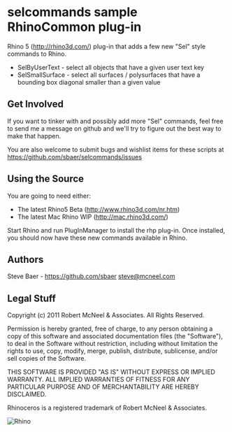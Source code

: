 selcommands sample RhinoCommon plug-in
======================================

Rhino 5 (http://rhino3d.com/) plug-in that adds a few new "Sel" style commands to Rhino.

* SelByUserText - select all objects that have a given user text key
* SelSmallSurface - select all surfaces / polysurfaces that have a bounding box diagonal smaller than a given value


Get Involved
------------
If you want to tinker with and possibly add more "Sel" commands, feel free to send me a message on github and we'll try to figure out the best way to make that happen.

You are also welcome to submit bugs and wishlist items for these scripts at https://github.com/sbaer/selcommands/issues

Using the Source
----------------
You are going to need either:

* The latest Rhino5 Beta (http://www.rhino3d.com/nr.htm)
* The latest Mac Rhino WIP (http://mac.rhino3d.com/)

Start Rhino and run PlugInManager to install the rhp plug-in.  Once installed, you should now have these new commands available in Rhino.

Authors
-------
Steve Baer - https://github.com/sbaer steve@mcneel.com

Legal Stuff
-----------
Copyright (c) 2011 Robert McNeel & Associates. All Rights Reserved.

Permission is hereby granted, free of charge, to any person obtaining a copy of
this software and associated documentation files (the "Software"), to deal in
the Software without restriction, including without limitation the rights to use,
copy, modify, merge, publish, distribute, sublicense, and/or sell copies of the
Software.

THIS SOFTWARE IS PROVIDED "AS IS" WITHOUT EXPRESS OR IMPLIED WARRANTY. ALL IMPLIED
WARRANTIES OF FITNESS FOR ANY PARTICULAR PURPOSE AND OF MERCHANTABILITY ARE HEREBY
DISCLAIMED.

Rhinoceros is a registered trademark of Robert McNeel & Associates.

![Rhino](https://lh6.googleusercontent.com/-pQtuyrwmcmg/TYtWECHGYNI/AAAAAAAAA7Y/rphjSmq1cuo/s200/Rhino_logo_wire.jpg)
